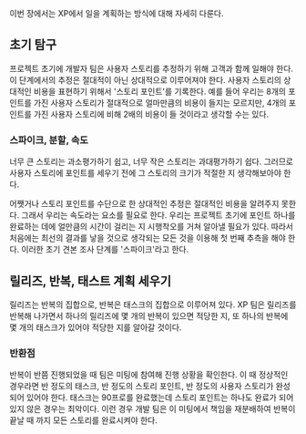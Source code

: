 이번 장에서는 XP에서 일을 계획하는 방식에 대해 자세히 다룬다.

## 초기 탐구

프로젝트 초기에 개발자 팀은 사용자 스토리를 추정하기 위해 고객과 함께 일해야 한다. 이 단계에서의 추정은 절대적이 아닌 상대적으로 이루어져야 한다. 사용자 스토리의 상대적인 비용을 표현하기 위해서 '스토리 포인트'를 기록한다. 예를 들어 우리는 8개의 포인트를 가진 사용자 스토리가 절대적으로 얼마만큼의 비용이 들지는 모르지만, 4개의 포인트를 가진 사용자 스토리에 비해 2배의 비용이 들 것이라고 생각할 수는 있다.

### 스파이크, 분할, 속도

너무 큰 스토리는 과소평가하기 쉽고, 너무 작은 스토리는 과대평가하기 쉽다. 그러므로 사용자 스토리에 포인트를 세우기 전에 그 스토리의 크기가 적절한 지 생각해보아야 한다.

어쨋거나 스토리 포인트를 수단으로 한 상대적인 추정은 절대적인 비용을 알려주지 못한다. 그래서 우리는 속도라는 요소를 필요로 한다. 우리는 프로젝트 초기에 포인트 하나를 완료하는 데에 얼만큼의 시간이 걸리는 지 시행착오를 거쳐 알아낼 필요가 있다. 따라서 처음에는 최선의 결과를 낳을 것으로 생각되는 모든 것을 이용해 첫 번째 추측을 해야 한다. 이러한 초기 견본 조사 단계를 '스파이크'라고 한다.

## 릴리즈, 반복, 태스트 계획 세우기

릴리즈는 반복의 집합으로, 반복은 태스크의 집합으로 이루어져 있다. XP 팀은 릴리즈를 반복해 나가면서 하나의 릴리즈에 몇 개의 반복이 있으면 적당한 지, 또 하나의 반복에 몇 개의 태스크가 있어야 적당한 지를 알아갈 것이다.

### 반환점

반복이 반쯤 진행되었을 때 팀은 미팅에 참여해 진행 상황을 확인한다. 이 때 정상적인 경우라면 반 정도의 태스크, 반 정도의 스토리 포인트, 반 정도의 사용자 스토리가 완성되어 있어야 한다. 태스크는 90프로를 완료했는데 스토리 포인트는 하나도 완료가 되어있지 않은 경우는 최악이다. 이런 경우 개발 팀은 이 미팅에서 책임을 재분배하여 반복이 끝날 때 까지 모든 스토리를 완료시켜야 한다.

